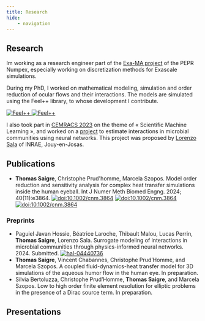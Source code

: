 ```yaml
---
title: Research
hide:
    - navigation
---
```


## Research

Im working as a research engineer part of the [Exa-MA project](https://numpex.org/exama-methods-and-algorithms-for-exascale/) of the PEPR Numpex,
especially working on discretization methods for Exascale simulations.

During my PhD, I worked on mathematical modeling, simulation and order reduction of ocular flows and their interactions.
The models are simulated using the Feel++ library, to whose development I contribute.

<div>
    <a href="https://gitbuh.com/feelpp/feelpp">
        <img src="https://ghc.clait.sh/repo/feelpp/feelpp/?bg_color=1e2129&title_color=0366d6&text_color=bec1c6&icon_color=ffffff&show_user=true#only-dark" alt="Feel++">
        <img src="https://ghc.clait.sh/repo/feelpp/feelpp/?bg_color=ffffff&title_color=0366d6&text_color=333333&icon_color=333333&show_user=true#only-light" alt="Feel++">
    </a>
</div>

I also took part in [CEMRACS 2023](http://smai.emath.fr/cemracs/cemracs23/) on the theme of « Scientific Machine Learning », and worked on a [project](http://smai.emath.fr/cemracs/cemracs23/doc/project_Sala_INRAE.pdf) to estimate interactions in microbial communities using neural networks. This project was proposed by [Lorenzo Sala](http://smai.emath.fr/cemracs/cemracs23/doc/project_Sala_INRAE.pdf) of INRAE, Jouy-en-Josas.


## Publications

- **Thomas Saigre**, Christophe Prud'homme, Marcela Szopos. Model order reduction and sensitivity analysis for complex heat transfer simulations inside the human eyeball. Int J Numer Meth Biomed Engng. 2024; 40(11):e3864.
[![doi:10.1002/cnm.3864](https://img.shields.io/badge/IJNMBE-10.1002/cnm.3864-green?logo=doi)](https://doi.org/10.1002/cnm.3864)
[![doi:10.1002/cnm.3864](https://img.shields.io/badge/hal-04361954-blue?logo=hal)](https://hal.science/hal-04361954)
[![doi:10.1002/cnm.3864](https://img.shields.io/badge/arxiv-2401.01079-red?logo=arxiv)](https://arxiv.org/abs/2401.01079)


### Preprints

- Paguiel Javan Hossie, Béatrice Laroche, Thibault Malou, Lucas Perrin, **Thomas Saigre**, Lorenzo Sala. Surrogate modeling of interactions in microbial communities through physics-informed neural networks. 2024. Submitted.
[![hal-04440736](https://img.shields.io/badge/hal-04440736-blue?logo=hal)](https://hal.inrae.fr/hal-04440736)
- **Thomas Saigre**, Vincent Chabannes, Christophe Prud’Homme, and Marcela Szopos. A coupled fluid-dynamics-heat transfer model for 3D simulations of the aqueous humor flow in the human eye. In preparation.
- Silvia Bertoluzza, Christophe Prud’Homme, **Thomas Saigre**, and Marcela Szopos. Low to high order finite element resolution for elliptic problems in the presence of a Dirac source term. In preparation.


## Presentations